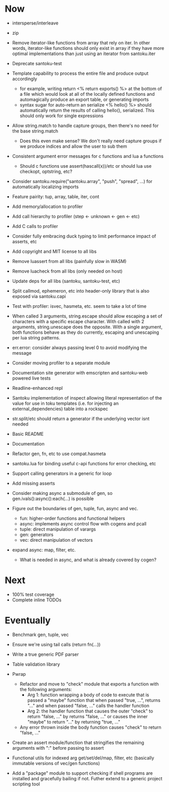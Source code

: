 # Now

- intersperse/interleave
- zip

- Remove iterator-like functions from array that rely on iter. In other words,
  iterator-like functions should only exist in array if they have more optimal
  implementations than just using an iterator from santoku.iter

- Deprecate santoku-test

- Template capability to process the entire file and produce output accordingly
  - for example, writing return <% return exports() %> at the bottom of a file
    which would look at all of the locally defined functions and automagically
    produce an export table, or generating imports
  - syntax sugar for auto-return an serialize <% hello() %> should automatically
    return the results of calling hello(), serialized. This should only work for
    single expressions

- Allow string.match to handle capture groups, then there's no need for the base
  string.match
    - Does this even make sense? We don't really need capture groups if we
      produce indices and allow the user to sub them

- Consistent argument error messages for c functions and lua a functions
    - Should c functions use assert(hascall(x))/etc or should lua use checkopt,
      optstring, etc?

- Consider santoku.require("santoku.array", "push", "spread", ...) for
  automatically localizing imports

- Feature pairity: tup, array, table, iter, cont

- Add memory/allocation to profiler
- Add call hierarchy to profiler (step <- unknown <- gen <- etc)
- Add C calls to profiler

- Consider fully embracing duck typing to limit performance impact of asserts,
  etc
- Add copyright and MIT license to all libs
- Remove luassert from all libs (painfully slow in WASM)
- Remove luacheck from all libs (only needed on host)
- Update deps for all libs (santoku, santoku-test, etc)
- Split callmod, ephemeron, etc into header-only library that is also exposed
  via santoku.capi
- Test with profiler: isvec, hasmeta, etc. seem to take a lot of time

- When called 3 arguments, string.escape should allow escaping a set of
  characters with a specific escape character. With called with 2 arguments,
  string.unescape does the opposite. With a single argument, both functions
  behave as they do currently, escaping and unescaping per lua string patterns.

- err.error: consider always passing level 0 to avoid modifying the message
- Consider moving profiler to a separate module

- Documentation site generator with emscripten and santoku-web powered live
  tests
- Readline-enhanced repl

- Santoku implementation of inspect allowing literal representation of the value
  for use in toku templates (i.e. for injecting an external_dependencies) table
  into a rockspec

- str.split/etc should return a generator if the underlying vector isnt needed

- Basic README
- Documentation
- Refactor gen, fn, etc to use compat.hasmeta

- santoku.lua for binding useful c-api functions for error checking, etc

- Support calling generators in a generic for loop

- Add missing asserts

- Consider making async a submodule of gen, so gen.ivals():async():each(...) is
  possible

- Figure out the boundaries of gen, tuple, fun, async and vec.
  - fun: higher-order functions and functional helpers
  - async: implements async control flow with cogens and pcall
  - tuple: direct manipulation of varargs
  - gen: generators
  - vec: direct manipulation of vectors

- expand async: map, filter, etc.
    - What is needed in async, and what is already covered by cogen?

# Next

- 100% test coverage
- Complete inline TODOs

# Eventually

- Benchmark gen, tuple, vec

- Ensure we're using tail calls (return fn(...))

- Write a true generic PDF parser

- Table validation library

- Pwrap
    - Refactor and move to "check" module that exports a function with the
      following arguments:
        - Arg 1: function wrapping a body of code to execute that is passed a
          "maybe" function that when passed "true, ...", returns "..." and when
          passed "false, ..." calls the handler function
        - Arg 2: the handler function that causes the outer "check" to return
          "false, ..." by returns "false, ..." or causes the inner "maybe" to
          return "..." by returning "true, ..."
    - Any error thrown inside the body function causes "check" to return "false,
      ..."

- Create an assert module/function that stringifies the remaining arguments with
  ":" before passing to assert

- Functional utils for indexed arg get/set/del/map, filter, etc (basically
  immutable versions of vec/gen functions)

- Add a "package" module to support checking if shell programs are installed and
  gracefully bailing if not. Futher extend to a generic project scripting tool
